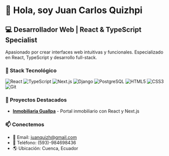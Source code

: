 # 👋 Hola, soy Juan Carlos Quizhpi

## 💻 Desarrollador Web | React & TypeScript Specialist

Apasionado por crear interfaces web intuitivas y funcionales. Especializado en React, TypeScript y desarrollo full-stack.

### 🚀 Stack Tecnológico
![React](https://img.shields.io/badge/-React-61DAFB?style=flat-square&logo=react&logoColor=black)
![TypeScript](https://img.shields.io/badge/-TypeScript-3178C6?style=flat-square&logo=typescript&logoColor=white)
![Next.js](https://img.shields.io/badge/-Next.js-000000?style=flat-square&logo=next.js&logoColor=white)
![Django](https://img.shields.io/badge/-Django-092E20?style=flat-square&logo=django&logoColor=white)
![PostgreSQL](https://img.shields.io/badge/-PostgreSQL-336791?style=flat-square&logo=postgresql&logoColor=white)
![HTML5](https://img.shields.io/badge/-HTML5-E34F26?style=flat-square&logo=html5&logoColor=white)
![CSS3](https://img.shields.io/badge/-CSS3-1572B6?style=flat-square&logo=css3&logoColor=white)
![Git](https://img.shields.io/badge/-Git-F05032?style=flat-square&logo=git&logoColor=white)

### 🔭 Proyectos Destacados
- **[Inmobiliaria Guallpa](https://www.guallpainmobiliaria.com/)** - Portal inmobiliario con React y Next.js

### 📫 Conectemos
- 📧 Email: juanquizh@gmail.com
- 📱 Teléfono: (593)-984698436
- 🌎 Ubicación: Cuenca, Ecuador


